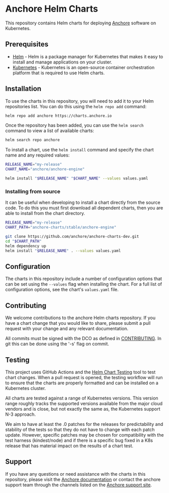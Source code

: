# Anchore Helm Charts

This repository contains Helm charts for deploying [Anchore](https://www.anchore.com/) software on Kubernetes.

## Prerequisites

- [Helm](https://helm.sh/) - Helm is a package manager for Kubernetes that makes it easy to install and manage applications on your cluster.
- [Kubernetes](https://kubernetes.io/) - Kubernetes is an open-source container orchestration platform that is required to use Helm charts.

## Installation

To use the charts in this repository, you will need to add it to your Helm repositories list. You can do this using the `helm repo add` command:

```bash
helm repo add anchore https://charts.anchore.io
```

Once the repository has been added, you can use the `helm search` command to view a list of available charts:

```bash
helm search repo anchore
```

To install a chart, use the `helm install` command and specify the chart name and any required values:

```bash
RELEASE_NAME="my-release"
CHART_NAME="anchore/anchore-engine"

helm install "$RELEASE_NAME" "$CHART_NAME" --values values.yaml
```

### Installing from source

It can be useful when developing to install a chart directly from the source code. To do this you must first download all dependent charts, then you are able to install from the chart directory.

```bash
RELEASE_NAME="my-release"
CHART_PATH="anchore-charts/stable/anchore-engine"

git clone https://github.com/anchore/anchore-charts-dev.git
cd "$CHART_PATH"
helm dependency up
helm install "$RELEASE_NAME" . --values values.yaml
```

## Configuration

The charts in this repository include a number of configuration options that can be set using the `--values` flag when installing the chart. For a full list of configuration options, see the chart's `values.yaml` file.

## Contributing

We welcome contributions to the anchore Helm charts repository. If you have a chart change that you would like to share, please submit a pull request with your change and any relevant documentation.

All commits must be signed with the DCO as defined in [CONTRIBUTING](./CONTRIBUTING.rst). In git this can be done using the '-s' flag on commit.

## Testing

This project uses GitHub Actions and the [Helm Chart Testing](https://github.com/helm/chart-testing) tool to test chart changes. When a pull request is opened, the testing workflow will run to ensure that the charts are properly formatted and can be installed on a Kubernetes cluster.

All charts are tested against a range of Kubernetes versions. This version range roughly tracks the supported versions available from the major cloud vendors and is close, but not exactly the same as, the Kubernetes support N-3 approach.

We aim to have at least the .0 patches for the releases for predictability and stability of the tests so that they do not have to change with each patch update. However, specific patches may be chosen for compatibility with the test harness (kindest/node) and if there is a specific bug fixed in a K8s release that has material impact on the results of a chart test.

## Support

If you have any questions or need assistance with the charts in this repository, please visit the [Anchore documentation](https://docs.anchore.com/) or contact the anchore support team through the channels listed on the [Anchore support site](https://www.anchore.com/support/).

